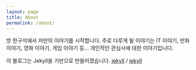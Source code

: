 ```yaml
---
layout: page
title: About
permalink: /about/
---
```


방 한구석에서 저만의 이야기를 시작합니다. 주로 다루게 될 이야기는 IT 이야기, 만화 이야기, 영화 이야기, 게임 이야기 등... 개인적인 관심사에 대한 이야기입니다.


이 블로그는 Jekyll을 기반으로 만들어졌습니다.
[jekyll][jekyll-organization] /
[jekyll](https://github.com/jekyll/jekyll)


[jekyll-organization]: https://github.com/jekyll
